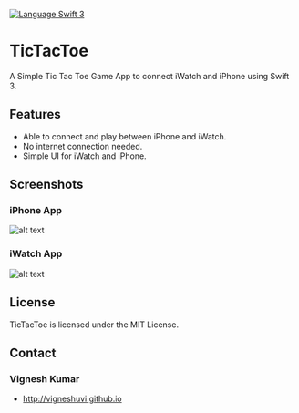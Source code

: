 [![Language Swift 3](https://img.shields.io/badge/Language-Swift%203-orange.svg)](https://developer.apple.com/swift)

# TicTacToe
A Simple Tic Tac Toe Game App to connect iWatch and iPhone using Swift 3. 

## Features

- Able to connect and play between iPhone and iWatch.
- No internet connection needed.
- Simple UI for iWatch and iPhone.


## Screenshots

### iPhone App
![alt text][iPhone]

[iPhone]: https://github.com/vigneshuvi/TicTacToe/blob/master/Images/iPhone.gif

### iWatch App
![alt text][iWatch]

[iWatch]: https://github.com/vigneshuvi/TicTacToe/blob/master/Images/iWatch.gif


## License

TicTacToe is licensed under the MIT License.

## Contact

### Vignesh Kumar
* http://vigneshuvi.github.io